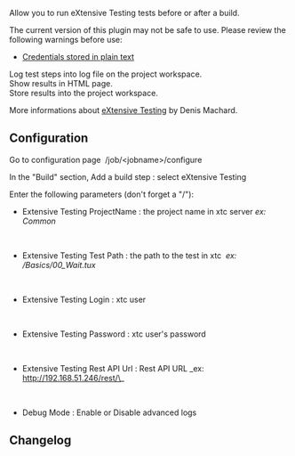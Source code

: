 Allow you to run eXtensive Testing tests before or after a build.

The current version of this plugin may not be safe to use. Please review
the following warnings before use:

-   [Credentials stored in plain
    text](https://jenkins.io/security/advisory/2019-10-16/#SECURITY-1432)

Log test steps into log file on the project workspace.  
Show results in HTML page.  
Store results into the project workspace.

More informations about [eXtensive
Testing](http://www.extensivetesting.org/) by Denis Machard.

## Configuration

Go to configuration page  /job/\<jobname\>/configure

In the "Build" section, Add a build step : select eXtensive Testing

Enter the following parameters (don't forget a "/"):

-   Extensive Testing ProjectName : the project name in xtc server *ex:
    Common*

&nbsp;

-   Extensive Testing Test Path : the path to the test in xtc  *ex:
    /Basics/00\_Wait.tux*

&nbsp;

-   Extensive Testing Login : xtc user

&nbsp;

-   Extensive Testing Password : xtc user's password

&nbsp;

-   Extensive Testing Rest API Url : Rest API URL \_ex:
    http://192.168.51.246/rest/\_

&nbsp;

-   Debug Mode : Enable or Disable advanced logs

## Changelog
